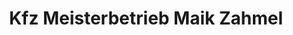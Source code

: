 ---
title: "Kfz Meisterbetrieb Maik Zahmel"
url: /diesdorf/kfz-meisterbetrieb-maik-zahmel/
shop: Autowerkstatt
---